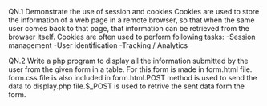QN.1 Demonstrate the use of session and cookies
      Cookies are used to store the information of a web page in a remote browser, so that when the same user comes back to that page, that information can be retrieved from the browser itself.
      Cookies are often used to perform following tasks:
      -Session management
      -User identification
      -Tracking / Analytics
      
QN.2 Write a php program to display all the information submitted by the user from the given form in a table.
     For this,form is made in form.html file. form.css file is also included in form.html.POST method is used to send the data to display.php file.$_POST is used to retrive the sent data form the form.
